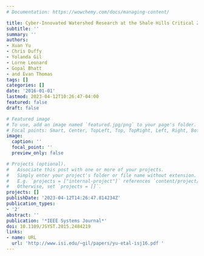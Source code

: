 ```yaml
---
# Documentation: https://wowchemy.com/docs/managing-content/

title: Cyber-Innovated Watershed Research at the Shale Hills Critical Zone Observatory
subtitle: ''
summary: ''
authors:
- Xuan Yu
- Chris Duffy
- Yolanda Gil
- Lorne Leonard
- Gopal Bhatt
- and Evan Thomas
tags: []
categories: []
date: '2016-01-01'
lastmod: 2023-04-12T10:26:47-04:00
featured: false
draft: false

# Featured image
# To use, add an image named `featured.jpg/png` to your page's folder.
# Focal points: Smart, Center, TopLeft, Top, TopRight, Left, Right, BottomLeft, Bottom, BottomRight.
image:
  caption: ''
  focal_point: ''
  preview_only: false

# Projects (optional).
#   Associate this post with one or more of your projects.
#   Simply enter your project's folder or file name without extension.
#   E.g. `projects = ["internal-project"]` references `content/project/deep-learning/index.md`.
#   Otherwise, set `projects = []`.
projects: []
publishDate: '2023-04-12T14:26:47.814234Z'
publication_types:
- '2'
abstract: ''
publication: '*IEEE Systems Journal*'
doi: 10.1109/JSYST.2015.2484219
links:
- name: URL
  url: 'http://www.isi.edu/~gil/papers/yu-etal-isj16.pdf '
---
```

